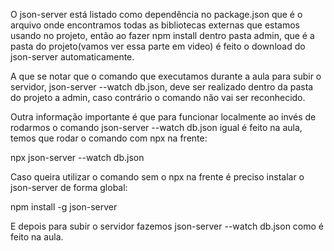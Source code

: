 O json-server está listado como dependência no package.json que é o arquivo onde encontramos todas as bibliotecas externas que estamos usando no projeto, então ao fazer npm install dentro pasta admin, que é a pasta do projeto(vamos ver essa parte em video) é feito o download do json-server automaticamente.

A que se notar que o comando que executamos durante a aula para subir o servidor, json-server --watch db.json, deve ser realizado dentro da pasta do projeto a admin, caso contrário o comando não vai ser reconhecido.

Outra informação importante é que para funcionar localmente ao invés de rodarmos o comando json-server --watch db.json igual é feito na aula, temos que rodar o comando com npx na frente:

npx json-server --watch db.json

Caso queira utilizar o comando sem o npx na frente é preciso instalar o json-server de forma global:

npm install -g json-server

E depois para subir o servidor fazemos json-server --watch db.json como é feito na aula.